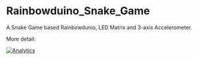 Rainbowduino_Snake_Game
=======================

A Snake Game based Rainbowdunio, LED Matrix and 3-axis Accelerometer.

More detail: []()




[![Analytics](https://ga-beacon.appspot.com/UA-46589105-3/Rainbowduino_Snake_Game)](https://github.com/igrigorik/ga-beacon)
